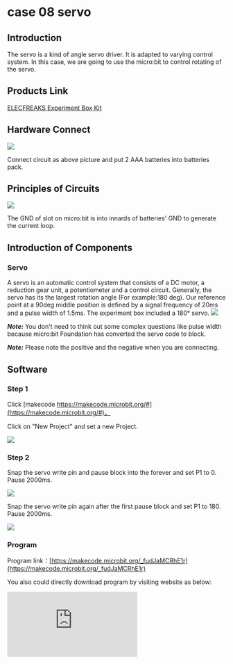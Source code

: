 ﻿# case 08 servo

## Introduction ##

 The servo is a kind of angle servo driver. It is adapted to varying control system. In this case, we are going to use the micro:bit to control rotating of the servo.

## Products Link

[ELECFREAKS Experiment Box Kit](https://shop.elecfreaks.com/products/elecfreaks-experiment-box-kit-without-micro-bit-board?_pos=1&_sid=ac099db2f&_ss=r)

## Hardware Connect ##

![](https://wiki-media-ef.oss-cn-hongkong.aliyuncs.com//images/QpsN3Rk.png)

 Connect circuit as above picture and put 2 AAA batteries into batteries pack.

## Principles of Circuits ##

![](https://wiki-media-ef.oss-cn-hongkong.aliyuncs.com//images/yXHJ6zm.png)

 The GND of slot on micro:bit is into innards of batteries' GND to generate the current loop.

## Introduction of Components ##

### Servo ###
 A servo is an automatic control system that consists of a DC motor, a reduction gear unit, a potentiometer and a control circuit. Generally, the servo has its the largest rotation angle (For example:180 deg).
 Our reference point at a 90deg middle position is defined by a signal frequency of 20ms and a pulse width of 1.5ms.
 The experiment box included a 180° servo.
![](https://wiki-media-ef.oss-cn-hongkong.aliyuncs.com//images/uqmkhZ6.png)

***Note:*** You don't need to think out some complex questions like pulse width because micro:bit Foundation has converted the servo code to block.

***Note:*** Please note the positive and the negative when you are connecting.

## Software

### Step 1

 Click [makecode https://makecode.microbit.org/#](https://makecode.microbit.org/#)。

 Click on "New Project" and set a new Project.

![](https://wiki-media-ef.oss-cn-hongkong.aliyuncs.com//images/t34k5Zb.png)

### Step 2

 Snap the servo write pin and pause block into the forever and set P1 to 0.
 Pause 2000ms.

![](https://wiki-media-ef.oss-cn-hongkong.aliyuncs.com//images/rMTDGWP.png)

 Snap the servo write pin again after the first pause block and set P1 to 180.
 Pause 2000ms.

![](https://wiki-media-ef.oss-cn-hongkong.aliyuncs.com//images/rKePFnv.png)

### Program

 Program link：[https://makecode.microbit.org/_fudJaMCRhE1r](https://makecode.microbit.org/_fudJaMCRhE1r)

 You also could directly download program by visiting website as below:

<div
    style={{
        position: 'relative',
        paddingBottom: '60%',
        overflow: 'hidden',
    }}
>
    <iframe
        src="https://makecode.microbit.org/_fudJaMCRhE1r"
        frameborder="0"
        sandbox="allow-popups allow-forms allow-scripts allow-same-origin"
        style={{
            position: 'absolute',
            width: '100%',
            height: '100%',
        }}
    />
</div>


## Result

 The servo will rotate between 0 deg to 180 deg.

## Think

 If we want to make a thermometer dial by using the NTC and the servo, how do we design the circuit and the programming?

## Questions



## More Information
